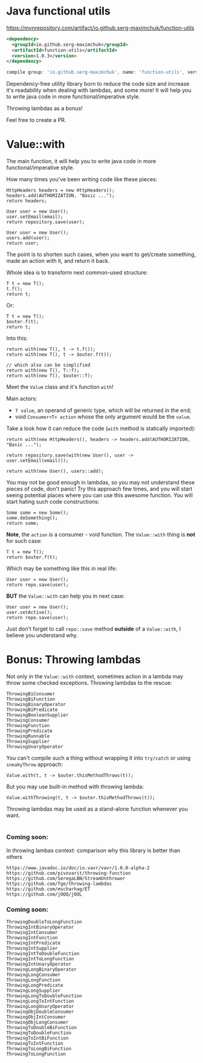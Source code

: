 # Java functional utils

https://mvnrepository.com/artifact/io.github.serg-maximchuk/function-utils

```xml
<dependency>
  <groupId>io.github.serg-maximchuk</groupId>
  <artifactId>function-utils</artifactId>
  <version>1.0.3</version>
</dependency>
```
```groovy
compile group: 'io.github.serg-maximchuk', name: 'function-utils', version: '1.0.3'
```

Dependency-free utility library born to reduce the code size and increase it's readability
when dealing with lambdas, and some more! It will help you to write java code in more
functional/imperative style.

Throwing lambdas as a bonus!

Feel free to create a PR.

# Value::with
The main function, it will help you to write java code in more functional/imperative style.

How many times you've been writing code like these pieces:

```
HttpHeaders headers = new HttpHeaders();
headers.add(AUTHORIZATION, "Basic ...");
return headers;
```


```
User user = new User();
user.setEmail(email);
return repository.save(user);
```

```
User user = new User();
users.add(user);
return user;
```

The point is to shorten such cases, when you want to get/create something, made an action with
it, and return it back.


Whole idea is to transform next common-used structure:
```
T t = new T();
t.f();
return t;
```
Or:
```
T t = new T();
$outer.f(t);
return t;
```

Into this:
```
return with(new T(), t -> t.f());
return with(new T(), t -> $outer.f(t));

// which also can be simplified
return with(new T(), T::f);
return with(new T(), $outer::f);
```

Meet the `Value` class and it's function `with`!

Main actors:
   - `T value`, an operand of generic type, which will be returned in the end;
   - void `Consumer<T> action` whose the only argument would be the `value`.

Take a look how it can reduce the code (`with` method is statically imported):

```
return with(new HttpHeaders(), headers -> headers.add(AUTHORIZATION, "Basic ...");
```

```
return repository.save(with(new User(), user -> user.setEmail(email)));
```

```
return with(new User(), users::add);
```

You may not be good enough in lambdas, so you may not understand these pieces of code,
don't panic! Try this approach few times, and you will start seeing potential places where
you can use this awesome function. You will start hating such code constructions:
```
Some some = new Some();
some.doSomething();
return some;
```

**Note**, the `action` is a consumer - void function. The `Value::with` thing is **not** for
such case:
```
T t = new T();
return $outer.f(t);
```
Which may be something like this in real life:
```
User user = new User();
return repo.save(user);
```
**BUT** the `Value::with` can help you in next case:
```
User user = new User();
user.setActive();
return repo.save(user);
```
Just don't forget to call `repo::save` method **outside** of a `Value::with`,
I believe you understand why.

# Bonus: Throwing lambdas
Not only in the `Value::with` context, sometimes action in a lambda may throw some checked
exceptions. Throwing lambdas to the rescue:

```
ThrowingBiConsumer
ThrowingBiFunction
ThrowingBinaryOperator
ThrowingBiPredicate
ThrowingBooleanSupplier
ThrowingConsumer
ThrowingFunction
ThrowingPredicate
ThrowingRunnable
ThrowingSupplier
ThrowingUnaryOperator
```
You can't compile such a thing without wrapping it into `try/catch` or using
`sneakyThrow` approach:
```
Value.with(t, t -> $outer.thisMethodThrows(t));
```
But you may use built-in method with throwing lambda:
```
Value.withThrowing(t, t -> $outer.thisMethodThrows(t));
```

Throwing lambdas may be used as a stand-alone function whenever you want.

#

### Coming soon:

In throwing lambas context: comparison why this library is better than others
```
https://www.javadoc.io/doc/io.vavr/vavr/1.0.0-alpha-2
https://github.com/pivovarit/throwing-function
https://github.com/SeregaLBN/StreamUnthrower
https://github.com/fge/throwing-lambdas
https://github.com/mscharhag/ET
https://github.com/jOOQ/jOOL
```


### Coming soon:

```
ThrowingDoubleToLongFunction
ThrowingIntBinaryOperator
ThrowingIntConsumer
ThrowingIntFunction
ThrowingIntPredicate
ThrowingIntSupplier
ThrowingIntToDoubleFunction
ThrowingIntToLongFunction
ThrowingIntUnaryOperator
ThrowingLongBinaryOperator
ThrowingLongConsumer
ThrowingLongFunction
ThrowingLongPredicate
ThrowingLongSupplier
ThrowingLongToDoubleFunction
ThrowingLongToIntFunction
ThrowingLongUnaryOperator
ThrowingObjDoubleConsumer
ThrowingObjIntConsumer
ThrowingObjLongConsumer
ThrowingToDoubleBiFunction
ThrowingToDoubleFunction
ThrowingToIntBiFunction
ThrowingToIntFunction
ThrowingToLongBiFunction
ThrowingToLongFunction
```
